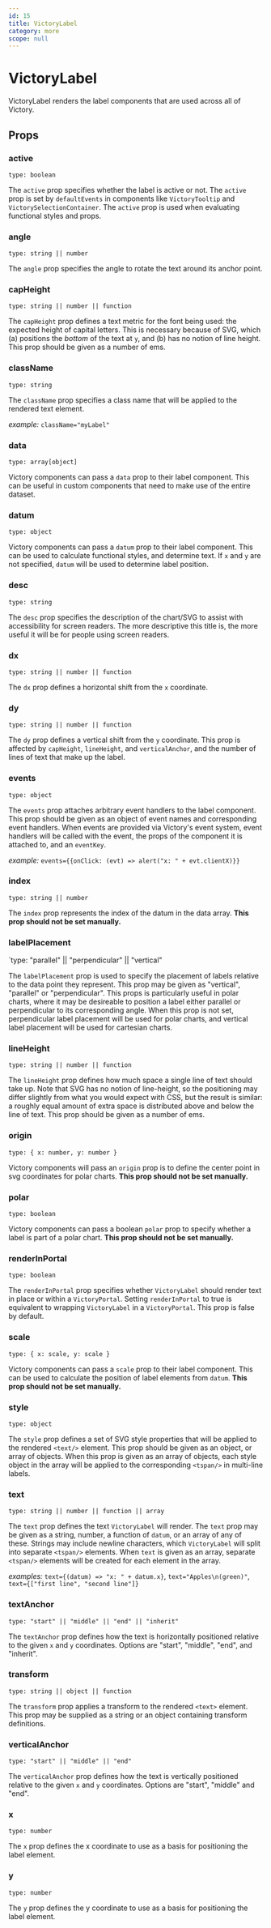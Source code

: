 ```yaml
---
id: 15
title: VictoryLabel
category: more
scope: null
---
```

# VictoryLabel

VictoryLabel renders the label components that are used across all of Victory.

## Props

### active

`type: boolean`

The `active` prop specifies whether the label is active or not. The `active` prop is set by `defaultEvents` in components like `VictoryTooltip` and `VictorySelectionContainer`. The `active` prop is used when evaluating functional styles and props.

### angle

`type: string || number`

The `angle` prop specifies the angle to rotate the text around its anchor point.

### capHeight

`type: string || number || function`

The `capHeight` prop defines a text metric for the font being used: the expected height of capital letters. This is necessary because of SVG, which (a) positions the *bottom* of the text at `y`, and (b) has no notion of line height. This prop should be given as a number of ems.

### className

`type: string`

The `className` prop specifies a class name that will be applied to the rendered text element.

*example:* `className="myLabel"`

### data

`type: array[object]`

Victory components can pass a `data` prop to their label component. This can be useful in custom components that need to make use of the entire dataset.

### datum

`type: object`

Victory components can pass a `datum` prop to their label component. This can be used to calculate functional styles, and determine text. If `x` and `y` are not specified, `datum` will be used to determine label position.

### desc

`type: string`

The `desc` prop specifies the description of the chart/SVG to assist with accessibility for screen readers. The more descriptive this title is, the more useful it will be for people using screen readers.

### dx

`type: string || number || function`

The `dx` prop defines a horizontal shift from the `x` coordinate.

### dy

`type: string || number || function`

The `dy` prop defines a vertical shift from the `y` coordinate. This prop is affected by `capHeight`, `lineHeight`, and `verticalAnchor`, and the number of lines of text that make up the label.

### events

`type: object`

The `events` prop attaches arbitrary event handlers to the label component. This prop should be given as an object of event names and corresponding event handlers. When events are provided via Victory's event system, event handlers will be called with the event, the props of the component it is attached to, and an `eventKey`.

*example:* `events={{onClick: (evt) => alert("x: " + evt.clientX)}}`

### index

`type: string || number`

The `index` prop represents the index of the datum in the data array. **This prop should not be set manually.**

### labelPlacement

`type: "parallel" || "perpendicular" || "vertical"

The `labelPlacement` prop is used to specify the placement of labels relative to the data point they represent. This prop may be given as "vertical", "parallel" or "perpendicular". This props is particularly useful in polar charts, where it may be desireable to position a label either parallel or perpendicular to its corresponding angle. When this prop is not set, perpendicular label placement will be used for polar charts, and vertical label placement will be used for cartesian charts.

### lineHeight

`type: string || number || function`

The `lineHeight` prop defines how much space a single line of text should take up. Note that SVG has no notion of line-height, so the positioning may differ slightly from what you would expect with CSS, but the result is similar: a roughly equal amount of extra space is distributed above and below the line of text. This prop should be given as a number of ems.

### origin

`type: { x: number, y: number }`

Victory components will pass an `origin` prop is to define the center point in svg coordinates for polar charts. **This prop should not be set manually.**

### polar

`type: boolean`

Victory components can pass a boolean `polar` prop to specify whether a label is part of a polar chart. **This prop should not be set manually.**

### renderInPortal

`type: boolean`

The `renderInPortal` prop specifies whether `VictoryLabel` should render text in place or within a `VictoryPortal`. Setting `renderInPortal` to true is equivalent to wrapping `VictoryLabel` in a `VictoryPortal`. This prop is false by default.

### scale

`type: { x: scale, y: scale }`

Victory components can pass a `scale` prop to their label component. This can be used to calculate the position of label elements from `datum`. **This prop should not be set manually.**

### style

`type: object`

The `style` prop defines a set of SVG style properties that will be applied to the rendered
`<text/>` element. This prop should be given as an object, or array of objects. When this prop is
given as an array of objects, each style object in the array will be applied to the corresponding
`<tspan/>` in multi-line labels.

### text

`type: string || number || function || array`

The `text` prop defines the text `VictoryLabel` will render. The `text` prop may be given as a
string, number, a function of `datum`, or an array of any of these. Strings may include newline
characters, which `VictoryLabel` will split into separate `<tspan/>` elements. When `text` is given
as an array, separate `<tspan/>` elements will be created for each element in the array.

*examples:* `text={(datum) => "x: " + datum.x}`, `text="Apples\n(green)"`, `text={["first line", "second line"]}`

### textAnchor

`type: "start" || "middle" || "end" || "inherit"`

The `textAnchor` prop defines how the text is horizontally positioned relative to the given `x` and `y` coordinates. Options are "start", "middle", "end", and "inherit".

### transform

`type: string || object || function`

The `transform` prop applies a transform to the rendered `<text>` element. This prop may be supplied as a string or an object containing transform definitions.

### verticalAnchor

`type: "start" || "middle" || "end"`

The `verticalAnchor` prop defines how the text is vertically positioned relative to the given `x` and `y` coordinates. Options are "start", "middle" and "end".

### x

`type: number`

The `x` prop defines the x coordinate to use as a basis for positioning the label element.

### y

`type: number`

The `y` prop defines the y coordinate to use as a basis for positioning the label element.
